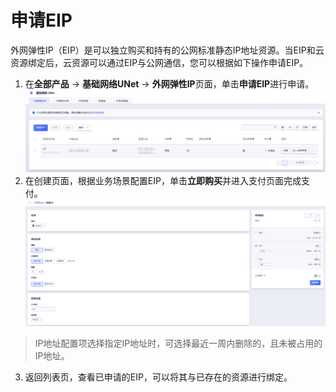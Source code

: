 # 申请EIP
外网弹性IP（EIP）是可以独立购买和持有的公网标准静态IP地址资源。当EIP和云资源绑定后，云资源可以通过EIP与公网通信，您可以根据如下操作申请EIP。
1. 在**全部产品** -> **基础网络UNet** -> **外网弹性IP**页面，单击**申请EIP**进行申请。
![image](/images/1.png)
2. 在创建页面，根据业务场景配置EIP，单击**立即购买**并进入支付页面完成支付。
![image](/images/2.png)
> IP地址配置项选择指定IP地址时，可选择最近一周内删除的，且未被占用的IP地址。
3. 返回列表页，查看已申请的EIP，可以将其与已存在的资源进行绑定。
